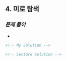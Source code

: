 ## 4. 미로 탐색

### _문제 풀이_

-

```html
<!-- My Solution -->
```

```html
<!-- Lecture Solution -->
```
